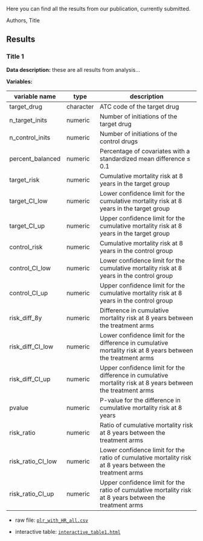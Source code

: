 Here you can find all the results from our publication, currently submitted.

Authors, Title

## Results

### Title 1

**Data description:** these are all results from analysis...

**Variables:**

| variable name | type | description |
|---------------|------|-------------|
|target_drug | character | ATC code of the target drug |
|n_target_inits | numeric | Number of initiations of the target drug |
|n_control_inits | numeric | Number of initiations of the control drugs |
|percent_balanced | numeric | Percentage of covariates with a standardized mean difference ≤ 0.1 |
|target_risk | numeric | Cumulative mortality risk at 8 years in the target group |
|target_CI_low | numeric | Lower confidence limit for the cumulative mortality risk at 8 years in the target group |
|target_CI_up | numeric | Upper confidence limit for the cumulative mortality risk at 8 years in the target group |
|control_risk | numeric | Cumulative mortality risk at 8 years in the control group |
|control_CI_low | numeric | Lower confidence limit for the cumulative mortality risk at 8 years in the control group |
|control_CI_up | numeric | Upper confidence limit for the cumulative mortality risk at 8 years in the control group |
|risk_diff_8y | numeric | Difference in cumulative mortality risk at 8 years between the treatment arms |
|risk_diff_CI_low | numeric | Lower confidence limit for the difference in cumulative mortality risk at 8 years between the treatment arms |
|risk_diff_CI_up | numeric | Upper confidence limit for the difference in cumulative mortality risk at 8 years between the treatment arms |
|pvalue | numeric | P-value for the difference in cumulative mortality risk at 8 years |
|risk_ratio | numeric | Ratio of cumulative mortality risk at 8 years between the treatment arms |
|risk_ratio_CI_low | numeric | Lower confidence limit for the ratio of cumulative mortality risk at 8 years between the treatment arms |
|risk_ratio_CI_up | numeric | Upper confidence limit for the ratio of cumulative mortality risk at 8 years between the treatment arms |

- raw file: [`plr_with_HR_all.csv`](plr_with_HR_all.csv)

- interactive table: [`interactive_table1.html`](interactive_table1.html)

